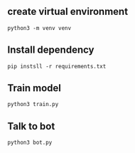 ## create virtual environment
```
python3 -m venv venv
```
## Install dependency
```
pip instsll -r requirements.txt
```
## Train model
```
python3 train.py
```
## Talk to bot
```
python3 bot.py
```
